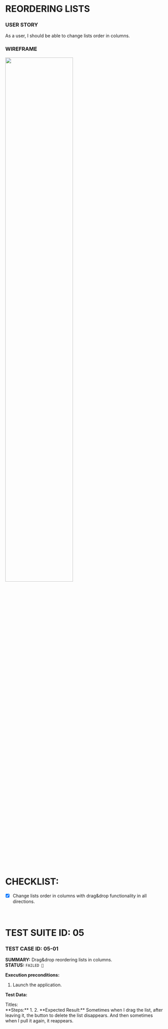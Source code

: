 # REORDERING LISTS

### USER STORY
As a user, I should be able to change lists order in columns.

### WIREFRAME

<img src="https://user-images.githubusercontent.com/80547490/221413758-e402880a-2d8a-49bb-84cb-4aa1c83f0a4f.png" width=65% high=65%>

# CHECKLIST:

- [x] Change lists order in columns with drag&drop functionality in all directions.
<br><br><br>





# TEST SUITE ID: 05


### TEST CASE ID: 05-01

**SUMMARY:** Drag&drop reordering lists in columns.<br>
**STATUS:** `FAILED 🔴` <br> 

**Execution preconditions:**
  1. Launch the application.

**Test Data:** 
<p>Titles: <br>
**Steps:**
  1. 
  2.
**Expected Result:** Sometimes when I drag the list, after leaving it, the button to delete the list disappears. And then sometimes when I pull it again, it reappears.<br><br><br>

